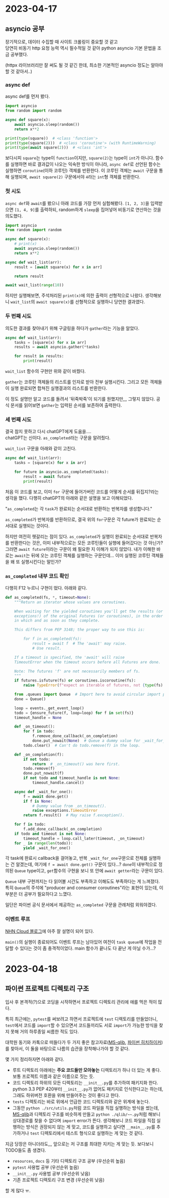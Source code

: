 # 2023-04-17

## asyncio 공부

장기적으로, 데이터 수집할 때 사이트 크롤링이 중요할 것 같고  
당연히 비동기 http 요청 능력 역시 필수적일 것 같아 python asyncio 기본 문법을 조금 공부했다.

(httpx 라이브러리만 잘 써도 될 것 같긴 한데, 최소한 기본적인 asyncio 정도는 알아야 할 것 같아서..)

### async def

async def를 먼저 봤다.

```python
import asyncio
from random import random

async def square(x):
    await asyncio.sleep(random())
    return x**2

print(type(square))  # <class 'function'>
print(type(square(2)))  # <class 'coroutine'> (with RuntimeWarning)
print(type(await square(2)))  # <class 'int'>
```

보다시피 `square`는 type이 `function`이지만, `square(2)`는 type이 `int`가 아니다. 함수를 실행하면 바로 결과값이 나오는 익숙한 방식이 아니라, `async def`로 선언된 함수는 실행하면 `coroutine`(이하 코루틴) 객체를 반환한다. 이 코루틴 객체는 `await` 구문을 통해 실행되며, `await square(2)` 구문에서야 `4`라는 `int`형 객체를 반환한다.

### 첫 시도

`async def`와 `await`를 봤으니 아래 코드를 가장 먼저 실험해봤다.
`[1, 2, 3]`을 입력받으면 `[1, 4, 9]`를 출력하되, random하게 `sleep`을 집어넣어 비동기로 연산하는 것을 의도했다.

```python
import asyncio
from random import random

async def square(x):
    # print(x)
    await asyncio.sleep(random())
    return x**2

async def wait_list(arr):
    result = [await square(x) for x in arr]

    return result

await wait_list(range(10))
```

하지만 실행해보면, 주석처리된 `print(x)`에 의한 출력이 선형적으로 나왔다. 생각해보니 `wait_list`의 `await square(x)`를 선형적으로 실행하니 당연한 결과였다.

### 두 번째 시도

의도한 결과를 찾아내기 위해 구글링을 하다가 `gather`라는 기능을 알았다.

```python
async def wait_list(arr):
    tasks = [square(x) for x in arr]
    results = await asyncio.gather(*tasks)

    for result in results:
        print(result)
```

`wait_list` 함수의 구현만 위와 같이 바꿨다.

`gather`는 코루틴 객체들의 리스트를 인자로 받아 전부 실행시킨다. 그리고 모든 객체들이 실행 완료되면 합쳐진 실행결과의 리스트를 반환한다.

이 정도 설명만 알고 코드를 돌려서 '뒤죽박죽'이 되기를 원했지만,,, 그렇지 않았다. 공식 문서를 읽어보면 `gather`는 입력된 순서를 보존하여 출력한다.

### 세 번째 시도

결국 참지 못하고 다시 chatGPT에게 도움을....  
chatGPT는 신이다. `as_completed`라는 구문을 알려줬다.

`wait_list` 구문을 아래와 같이 고친다.

```python
async def wait_list(arr):
    tasks = [square(x) for x in arr]

    for future in asyncio.as_completed(tasks):
        result = await future
        print(result)
```

처음 이 코드를 보고, 이미 `for` 구문에 들어가버린 코드를 어떻게 순서를 뒤집지?라는 생각을 했다. 다행히 chatGPT의 아래와 같은 설명을 보고 이해되었다.

"`as_completed`는 각 `task`가 완료되는 순서대로 반환하는 반복자를 생성합니다."

`as_completed`가 반복자를 반환하므로, 결국 위의 `for`구문은 각 future가 완료되는 순서대로 실행되는 것이다.

하지만 여전히 헷갈리는 점이 있다. `as_completed`가 실행이 완료되는 순서대로 반복자를 반환한다는 것은, 이미 내부적으로는 모든 코루틴들이 실행에 들어갔다는 것 아닌가? 그러면 `await future`이라는 구문이 왜 필요한 지 이해가 되지 않았다. 내가 이해한 바로는 `await`는 뒤에 오는 코루틴 객체를 실행하는 구문인데... 이미 실행된 코루틴 객체들을 왜 또 실행시킨다는 말인가?

### `as_completed` 내부 코드 확인

다행히 F12 누르니 구현이 떴다. 아래와 같다.

```python
def as_completed(fs, *, timeout=None):
    """Return an iterator whose values are coroutines.

    When waiting for the yielded coroutines you'll get the results (or
    exceptions!) of the original Futures (or coroutines), in the order
    in which and as soon as they complete.

    This differs from PEP 3148; the proper way to use this is:

        for f in as_completed(fs):
            result = await f  # The 'await' may raise.
            # Use result.

    If a timeout is specified, the 'await' will raise
    TimeoutError when the timeout occurs before all Futures are done.

    Note: The futures 'f' are not necessarily members of fs.
    """
    if futures.isfuture(fs) or coroutines.iscoroutine(fs):
        raise TypeError(f"expect an iterable of futures, not {type(fs).__name__}")

    from .queues import Queue  # Import here to avoid circular import problem.
    done = Queue()

    loop = events._get_event_loop()
    todo = {ensure_future(f, loop=loop) for f in set(fs)}
    timeout_handle = None

    def _on_timeout():
        for f in todo:
            f.remove_done_callback(_on_completion)
            done.put_nowait(None)  # Queue a dummy value for _wait_for_one().
        todo.clear()  # Can't do todo.remove(f) in the loop.

    def _on_completion(f):
        if not todo:
            return  # _on_timeout() was here first.
        todo.remove(f)
        done.put_nowait(f)
        if not todo and timeout_handle is not None:
            timeout_handle.cancel()

    async def _wait_for_one():
        f = await done.get()
        if f is None:
            # Dummy value from _on_timeout().
            raise exceptions.TimeoutError
        return f.result()  # May raise f.exception().

    for f in todo:
        f.add_done_callback(_on_completion)
    if todo and timeout is not None:
        timeout_handle = loop.call_later(timeout, _on_timeout)
    for _ in range(len(todo)):
        yield _wait_for_one()
```

각 task에 완료시 callback을 걸어놓고, 반복 `_wait_for_one`구문으로 전체를 실행하는 건 알겠는데, 여기에 `f = await done.get()` 구문이 있다...? `done`이 내부적으로 정의된 `Queue` type이고, `get`함수의 구현을 보니 또 안에 `await getter`라는 구문이 있다.

`Queue` 내부 구현까지는 다 읽어볼 시간도 부족하고 이해도도 부족하다는 게 느껴졌다. 특히 `Queue`의 주석에 "producer and consumer coroutines"라는 표현이 있는데, 이 부분은 더 공부가 필요하다고 느꼈다.

일단은 파이썬 공식 문서에서 제공하는 `as_completed` 구문을 관례처럼 외워야겠다.

### 이벤트 루프

[NHN Cloud 블로그](https://meetup.nhncloud.com/posts/89)에 아주 잘 설명이 되어 있다.

`main()`의 실행이 종료되어도 이벤트 루프는 남아있어 여전이 `task queue`에 작업을 전달할 수 있다는 것이 좀 충격적이었다. main 함수가 끝나도 다 끝난 게 아닐 수가...?

# 2023-04-18

## 파이썬 프로젝트 디렉토리 구조

입사 후 본격적(?)으로 코딩을 시작하면서 프로젝트 디렉토리 관리에 애를 먹은 적이 많다.

특히 최근에는, `pytest`를 써보려고 하면서 프로젝트에 `test` 디렉토리를 만들었더니, `test`에서 코드를 `import`할 수 있으면서 코드들끼리도 서로 `import`가 가능한 방식을 찾지 못해 거의 하루종일 씨름한 적도 있다.

대학원 동기와 카톡으로 떠들다가 두 가지 좋은 참고자료([MS-qlib](https://github.com/microsoft/qlib), [파이썬 히치하이커](https://docs.python-guide.org/writing/structure/))를 찾아서, 이 둘을 바탕으로 나름의 습관을 장착해나가야 할 것 같다.

몇 가지 정리하자면 아래와 같다.

- 루트 디렉토리 아래에는 **주요 코드들만 모아놓는** 디렉토리가 하나 더 있는 게 좋다. 보통 프로젝트 이름과 같은 이름으로 짓는 듯.
- 코드 디렉토리 하위의 모든 디렉토리는 `__init__.py`를 추가하여 패키지화 한다. python 3.3 PEP 420부터 `__init__.py`가 없어도 패키지로 인식한다고는 하는데, 그래도 하위버전 호환을 위해 만들어주는 것이 좋다고 한다.
- `tests` 디렉토리는 바로 위에서 언급한 코드 디렉토리와 같은 위계에 놓는다.
- 그동안 `python ./src/utils.py`처럼 코드 파일을 직접 실행하는 방식을 썼는데, [MS-qlib](https://github.com/microsoft/qlib)과 디렉토리 구조를 비슷하게 만들고 `python ./qlib/~~.py`처럼 해보니 상대경로를 찾을 수 없다며 `import` error가 뜬다. 생각해보니 코드 파일을 직접 실행하는 방식은 권장되지 않는 게 맞고, 코드를 실행하고 싶다면 `__main__.py`를 추가하거나 `test` 디렉토리에서 테스트 형식으로 실행하는 게 맞는 것 같다.

지금 당장은 아니더라도,,, 앞으로는 저 구조를 최대한 지키는 게 맞는 듯. 보다보니 TODO들도 좀 생겼다.

- `resources`, `docs` 등 기타 디렉토리 구조 공부 (우선순위 높음)
- `pytest` 사용법 공부 (우선순위 높음)
- `__init__.py` 사용법 공부 (우선순위 낮음)
- 기존 프로젝트 디렉토리 구조 변경 (우선순위 낮음)

할 게 많다 ㅠ.
